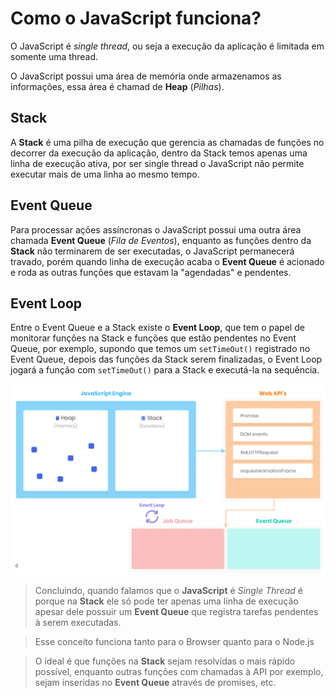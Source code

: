 # Como o JavaScript funciona?

O JavaScript é *single thread*, ou seja a execução da aplicação é limitada em somente uma thread.

O JavaScript possui uma área de memória onde armazenamos as informações, essa área é chamad de **Heap** (*Pilhas*).

## Stack

A **Stack** é uma pilha de execução que gerencia as chamadas de funções no decorrer da execução da aplicação, dentro da Stack temos apenas uma linha de execução ativa, por ser single thread o JavaScript não permite executar mais de uma linha ao mesmo tempo.

## Event Queue

Para processar ações assíncronas o JavaScript possui uma outra área chamada **Event Queue** (*Fila de Eventos*), enquanto as funções dentro da **Stack** não terminarem de ser executadas, o JavaScript permanecerá travado, porém quando linha de execução acaba o **Event Queue** é acionado e roda as outras funções que estavam la "agendadas" e pendentes.

## Event Loop

Entre o Event Queue e a Stack existe o **Event Loop**, que tem o papel de monitorar funções na Stack e funções que estão pendentes no Event Queue, por exemplo, supondo que temos um ```setTimeOut()``` registrado no Event Queue, depois das funções da Stack serem finalizadas, o Event Loop jogará a função com ```setTimeOut()``` para a Stack e executá-la na sequência.

![JavaScript Event Loop](./../assets/js-stack-event-queue-loop.gif)

> Concluindo, quando falamos que o **JavaScript** é *Single Thread* é porque na **Stack** ele só pode ter apenas uma linha de execução apesar dele possuir um **Event Queue** que registra tarefas pendentes à serem executadas.

> Esse conceito funciona tanto para o Browser quanto para o Node.js

> O ideal é que funções na **Stack** sejam resolvidas o mais rápido possível, enquanto outras funções com chamadas à API por exemplo, sejam inseridas no **Event Queue** através de promises, etc.